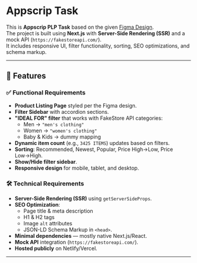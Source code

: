 # Appscrip Task 

This is **Appscrip PLP Task** based on the given [Figma Design](https://www.figma.com/file/N0Tv7yYLf3kfMLQjUncUlx/Design-Task---PLP?type=design).  
The project is built using **Next.js** with **Server-Side Rendering (SSR)** and a mock API (`https://fakestoreapi.com/`).  
It includes responsive UI, filter functionality, sorting, SEO optimizations, and schema markup.

---

## 🚀 Features

### ✅ Functional Requirements
- **Product Listing Page** styled per the Figma design.
- **Filter Sidebar** with accordion sections.
- **"IDEAL FOR" filter** that works with FakeStore API categories:
  - Men → `"men's clothing"`
  - Women → `"women's clothing"`
  - Baby & Kids → dummy mapping
- **Dynamic item count** (e.g., `3425 ITEMS`) updates based on filters.
- **Sorting**: Recommended, Newest, Popular, Price High→Low, Price Low→High.
- **Show/Hide filter sidebar**.
- **Responsive design** for mobile, tablet, and desktop.

### 🛠 Technical Requirements
- **Server-Side Rendering (SSR)** using `getServerSideProps`.
- **SEO Optimization**:
  - Page title & meta description
  - H1 & H2 tags
  - Image `alt` attributes
  - JSON-LD Schema Markup in `<head>`.
- **Minimal dependencies** — mostly native Next.js/React.
- **Mock API** integration (`https://fakestoreapi.com/`).
- **Hosted publicly** on Netlify/Vercel.

---



